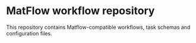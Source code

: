 # MatFlow workflow repository

This repository contains Matflow-compatible workflows, task schemas and configuration files.
